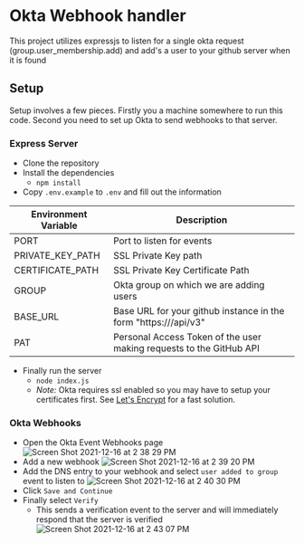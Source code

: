 # Okta Webhook handler

This project utilizes expressjs to listen for a single okta request (group.user_membership.add) and add's a user to your github server when it is found

## Setup
Setup involves a few pieces.  Firstly you a machine somewhere to run this code.  Second you need to set up Okta to send webhooks to that server.
### Express Server 
-   Clone the repository
-   Install the dependencies
    -   `npm install`
-   Copy `.env.example` to `.env` and fill out the information  

| Environment Variable  | Description     | 
|-----------------------|--------------------------------------------------------------------------------|
| PORT                  | Port to listen for events     | 
| PRIVATE_KEY_PATH      | SSL Private Key path  |
| CERTIFICATE_PATH      | SSL Private Key Certificate Path |
| GROUP                 | Okta group on which we are adding users |
| BASE_URL              | Base URL for your github instance in the form "https://<instance url>/api/v3" |
| PAT                   | Personal Access Token of the user making requests to the GitHub API | 

-   Finally run the server
    -   `node index.js`
    -   _Note:_ Okta requires ssl enabled so you may have to setup your certificates first. See [Let's Encrypt](https://certbot.eff.org/instructions?ws=other&os=ubuntufocal) for a fast solution.

### Okta Webhooks
- Open the Okta Event Webhooks page
![Screen Shot 2021-12-16 at 2 38 29 PM](https://user-images.githubusercontent.com/1758164/146445685-299885c4-2d6b-4773-bb04-3b31e35bc8fb.png)
- Add a new webhook
![Screen Shot 2021-12-16 at 2 39 20 PM](https://user-images.githubusercontent.com/1758164/146445750-7d3462fb-db3c-43cc-9319-58b6f6b20697.png)
- Add the DNS entry to your webhook and select `user added to group` event to listen to
![Screen Shot 2021-12-16 at 2 40 30 PM](https://user-images.githubusercontent.com/1758164/146445907-c4a9ed87-5f2c-429c-b640-b6a26d61b2a6.png)
- Click `Save and Continue`
- Finally select `Verify`
  - This sends a verification event to the server and will immediately respond that the server is verified
![Screen Shot 2021-12-16 at 2 43 07 PM](https://user-images.githubusercontent.com/1758164/146446186-de9af25d-e7db-45e4-ad72-407fa1f035cb.png)
